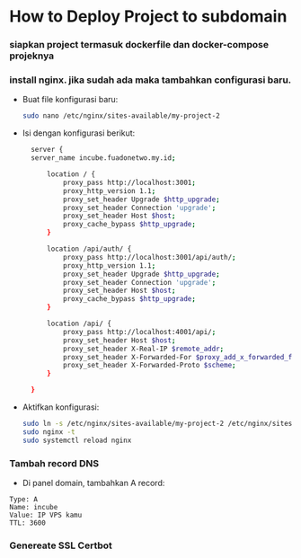 # How to Deploy Project to subdomain

### siapkan project termasuk dockerfile dan docker-compose projeknya

### install nginx. jika sudah ada maka tambahkan configurasi baru.

- Buat file konfigurasi baru:

  ```bash
  sudo nano /etc/nginx/sites-available/my-project-2
  ```

- Isi dengan konfigurasi berikut:

  ```bash
    server {
    server_name incube.fuadonetwo.my.id;

        location / {
            proxy_pass http://localhost:3001;
            proxy_http_version 1.1;
            proxy_set_header Upgrade $http_upgrade;
            proxy_set_header Connection 'upgrade';
            proxy_set_header Host $host;
            proxy_cache_bypass $http_upgrade;
        }

        location /api/auth/ {
            proxy_pass http://localhost:3001/api/auth/;
            proxy_http_version 1.1;
            proxy_set_header Upgrade $http_upgrade;
            proxy_set_header Connection 'upgrade';
            proxy_set_header Host $host;
            proxy_cache_bypass $http_upgrade;
        }

        location /api/ {
            proxy_pass http://localhost:4001/api/;
            proxy_set_header Host $host;
            proxy_set_header X-Real-IP $remote_addr;
            proxy_set_header X-Forwarded-For $proxy_add_x_forwarded_for;
            proxy_set_header X-Forwarded-Proto $scheme;
        }

    }
  ```

- Aktifkan konfigurasi:
  ```bash
  sudo ln -s /etc/nginx/sites-available/my-project-2 /etc/nginx/sites-enabled/
  sudo nginx -t
  sudo systemctl reload nginx
  ```

### Tambah record DNS

- Di panel domain, tambahkan A record:

```
Type: A
Name: incube
Value: IP VPS kamu
TTL: 3600
```

### Genereate SSL Certbot
